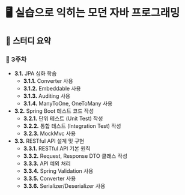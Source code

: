 # 🖥️ 실습으로 익히는 모던 자바 프로그래밍
## 📜 스터디 요약
### 📅 3주차
- **3.1.** JPA 심화 학습
  - **3.1.1.** Converter 사용
  - **3.1.2.** Embeddable 사용
  - **3.1.3.** Auditing 사용
  - **3.1.4.** ManyToOne, OneToMany 사용
- **3.2.** Spring Boot 테스트 코드 작성
  - **3.2.1.** 단위 테스트 (Unit Test) 작성
  - **3.2.2.** 통합 테스트 (Integration Test) 작성
  - **3.2.3.** MockMvc 사용
- **3.3.** RESTful API 설계 및 구현
  - **3.3.1.** RESTful API 기본 원칙
  - **3.3.2.** Request, Response DTO 클래스 작성
  - **3.3.3.** API 예외 처리
  - **3.3.4.** Spring Validation 사용
  - **3.3.5.** Converter 사용
  - **3.3.6.** Serializer/Deserializer 사용









